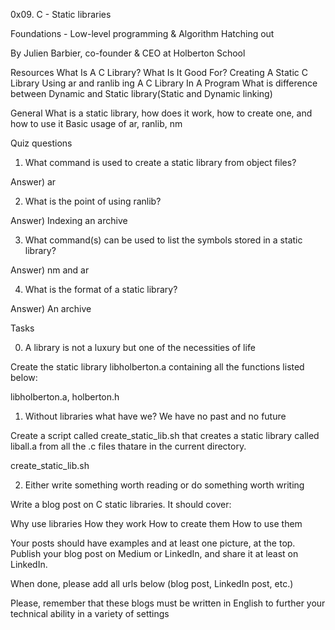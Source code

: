 0x09. C - Static libraries

Foundations - Low-level programming & Algorithm  Hatching out

By Julien Barbier, co-founder & CEO at Holberton School


Resources
What Is A C Library? What Is It Good For?
Creating A Static C Library Using ar and ranlib
ing A C Library In A Program
What is difference between Dynamic and Static library(Static and Dynamic linking) 



General
What is a static library, how does it work, how to create one, and how to use it
Basic usage of ar, ranlib, nm



Quiz questions

1. What command is used to create a static library from object files?

Answer) ar

2. What is the point of using ranlib?

Answer) Indexing an archive

3. What command(s) can be used to list the symbols stored in a static library?

Answer) nm and ar

4. What is the format of a static library?

Answer) An archive





Tasks

0. A library is not a luxury but one of the necessities of life

Create the static library libholberton.a containing all the functions listed below:


libholberton.a, holberton.h


1. Without libraries what have we? We have no past and no future

Create a script called create_static_lib.sh that creates a static library called liball.a from all the .c files thatare in the current directory.

create_static_lib.sh



2. Either write something worth reading or do something worth writing

Write a blog post on C static libraries. It should cover:

Why use libraries
How they work
How to create them
How to use them


Your posts should have examples and at least one picture, at the top. Publish your blog post on Medium or LinkedIn, and share it at least on LinkedIn.

When done, please add all urls below (blog post, LinkedIn post, etc.)

Please, remember that these blogs must be written in English to further your technical ability in a variety of settings




















